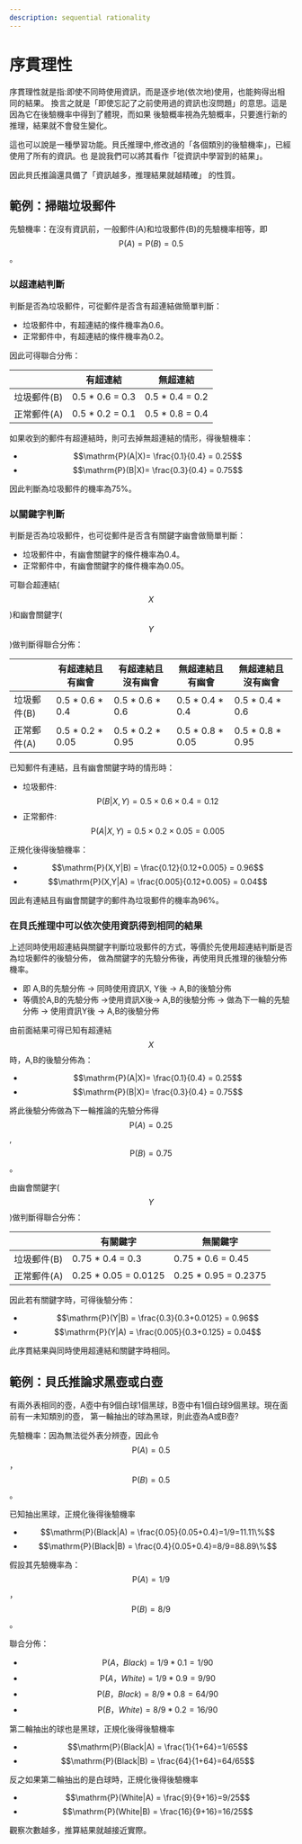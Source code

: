 ```yaml
---
description: sequential rationality
---
```


# 序貫理性

序貫理性就是指:即使不同時使用資訊，而是逐步地(依次地)使用，也能夠得出相同的結果。 換言之就是「即使忘記了之前使用過的資訊也沒問題」的意思。這是因為它在後驗機率中得到了體現，而如果 後驗概率視為先驗概率，只要進行新的推理，結果就不會發生變化。

這也可以說是一種學習功能。貝氏推理中,修改過的「各個類別的後驗機率」，已經使用了所有的資訊。也 是說我們可以將其看作「從資訊中學習到的結果」。

因此貝氏推論還具備了「資訊越多，推理結果就越精確」 的性質。

## 範例：掃瞄垃圾郵件

先驗機率：在沒有資訊前，一般郵件(A)和垃圾郵件(B)的先驗機率相等，即$$\mathrm{P}(A)=\mathrm{P}(B)=0.5$$。

### 以超連結判斷

判斷是否為垃圾郵件，可從郵件是否含有超連結做簡單判斷：

* 垃圾郵件中，有超連結的條件機率為0.6。
* 正常郵件中，有超連結的條件機率為0.2。

因此可得聯合分佈：

|         | 有超連結             | 無超連結             |
| ------- | ---------------- | ---------------- |
| 垃圾郵件(B) | 0.5 \* 0.6 = 0.3 | 0.5 \* 0.4 = 0.2 |
| 正常郵件(A) | 0.5 \* 0.2 = 0.1 | 0.5 \* 0.8 = 0.4 |

如果收到的郵件有超連結時，則可去掉無超連結的情形，得後驗機率：

* $$\mathrm{P}(A|X)= \frac{0.1}{0.4} = 0.25$$
* $$\mathrm{P}(B|X)= \frac{0.3}{0.4} = 0.75$$

因此判斷為垃圾郵件的機率為75%。

### 以關鍵字判斷

判斷是否為垃圾郵件，也可從郵件是否含有關鍵字幽會做簡單判斷：

* 垃圾郵件中，有幽會關鍵字的條件機率為0.4。
* 正常郵件中，有幽會關鍵字的條件機率為0.05。

可聯合超連結($$X$$)和幽會關鍵字($$Y$$)做判斷得聯合分佈：

|         | 有超連結且有幽會           | 有超連結且沒有幽會          | 無超連結且有幽會           | 無超連結且沒有幽會          |
| ------- | ------------------ | ------------------ | ------------------ | ------------------ |
| 垃圾郵件(B) | 0.5 \* 0.6 \* 0.4  | 0.5 \* 0.6 \* 0.6  | 0.5 \* 0.4 \* 0.4  | 0.5 \* 0.4 \* 0.6  |
| 正常郵件(A) | 0.5 \* 0.2 \* 0.05 | 0.5 \* 0.2 \* 0.95 | 0.5 \* 0.8 \* 0.05 | 0.5 \* 0.8 \* 0.95 |

已知郵件有連結，且有幽會關鍵字時的情形時：

* 垃圾郵件: $$\mathrm{P}(B|X,Y) = 0.5 \times 0.6 \times 0.4 = 0.12$$
* 正常郵件: $$\mathrm{P}(A|X,Y) = 0.5 \times 0.2 \times 0.05 = 0.005$$

正規化後得後驗機率：

* $$\mathrm{P}(X,Y|B) = \frac{0.12}{0.12+0.005} = 0.96$$
* $$\mathrm{P}(X,Y|A) = \frac{0.005}{0.12+0.005} = 0.04$$

因此有連結且有幽會關鍵字的郵件為垃圾郵件的機率為96%。

### 在貝氏推理中可以依次使用資訊得到相同的結果

上述同時使用超連結與關鍵字判斷垃圾郵件的方式，等價於先使用超連結判斷是否為垃圾郵件的後驗分佈， 做為關鍵字的先驗分佈後，再使用貝氏推理的後驗分佈機率。

* 即 A,B的先驗分佈 -> 同時使用資訊X, Y後 -> A,B的後驗分佈
* 等價於A,B的先驗分佈 ->使用資訊X後-> A,B的後驗分佈 -> 做為下一輪的先驗分佈 -> 使用資訊Y後 -> A,B的後驗分佈

由前面結果可得已知有超連結$$X$$時，A,B的後驗分佈為：

* $$\mathrm{P}(A|X)= \frac{0.1}{0.4} = 0.25$$
* $$\mathrm{P}(B|X)= \frac{0.3}{0.4} = 0.75$$

將此後驗分佈做為下一輪推論的先驗分佈得$$\mathrm{P}(A)=0.25$$, $$\mathrm{P}(B)=0.75$$。

由幽會關鍵字($$Y$$)做判斷得聯合分佈：

|         | 有關鍵字                  | 無關鍵字                  |
| ------- | --------------------- | --------------------- |
| 垃圾郵件(B) | 0.75 \* 0.4 = 0.3     | 0.75 \* 0.6 = 0.45    |
| 正常郵件(A) | 0.25 \* 0.05 = 0.0125 | 0.25 \* 0.95 = 0.2375 |

因此若有關鍵字時，可得後驗分佈：

* $$\mathrm{P}(Y|B) = \frac{0.3}{0.3+0.0125} = 0.96$$
* $$\mathrm{P}(Y|A) = \frac{0.005}{0.3+0.125} = 0.04$$

此序貫結果與同時使用超連結和關鍵字時相同。

## 範例：貝氏推論求黑壺或白壺

有兩外表相同的壺，A壺中有9個白球1個黑球，B壺中有1個白球9個黑球。現在面前有一未知類別的壺， 第一輪抽出的球為黑球，則此壺為A或B壺?

先驗機率：因為無法從外表分辨壺，因此令$$\mathrm{P}(A)=0.5$$， $$\mathrm{P}(B)=0.5$$。

已知抽出黑球，正規化後得後驗機率

* $$\mathrm{P}(Black|A) = \frac{0.05}{0.05+0.4}=1/9=11.11\%$$
* $$\mathrm{P}(Black|B) = \frac{0.4}{0.05+0.4}=8/9=88.89\%$$

假設其先驗機率為：$$\mathrm{P}(A)=1/9$$， $$\mathrm{P}(B)=8/9$$。

聯合分佈：

* $$\mathrm{P}(A， Black) = 1/9 * 0.1 = 1/90$$
* $$\mathrm{P}(A， White) = 1/9 * 0.9 = 9/90$$
* $$\mathrm{P}(B， Black) = 8/9 * 0.8 = 64/90$$
* $$\mathrm{P}(B， White) = 8/9 * 0.2 = 16/90$$

第二輪抽出的球也是黑球，正規化後得後驗機率

* $$\mathrm{P}(Black|A) = \frac{1}{1+64}=1/65$$
* $$\mathrm{P}(Black|B) = \frac{64}{1+64}=64/65$$

反之如果第二輪抽出的是白球時，正規化後得後驗機率

* $$\mathrm{P}(White|A) = \frac{9}{9+16}=9/25$$
* $$\mathrm{P}(White|B) = \frac{16}{9+16}=16/25$$

觀察次數越多，推算結果就越接近實際。
